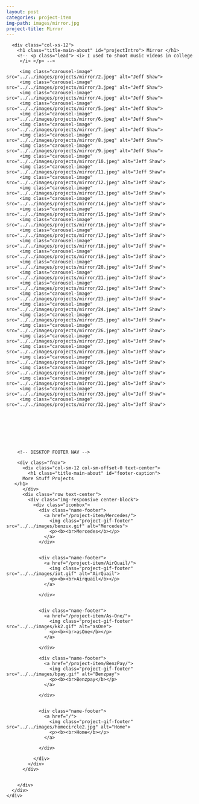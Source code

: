 ```yaml
---
layout: post
categories: project-item
img-path: images/mirror.jpg
project-title: Mirror
---
```


<div class="container">
  <div class="description">
    <div class="row text-left">

      <div class="col-xs-12">
        <h1 class="title-main-about" id="projectIntro"> Mirror </h1>
        <!-- <p class="lead"> <i> I used to shoot music videos in college
         </i> </p> -->

         <img class="carousel-image" src="../../images/projects/mirror/2.jpeg" alt="Jeff Shaw">
         <img class="carousel-image" src="../../images/projects/mirror/3.jpeg" alt="Jeff Shaw">
         <img class="carousel-image" src="../../images/projects/mirror/4.jpeg" alt="Jeff Shaw">
         <img class="carousel-image" src="../../images/projects/mirror/5.jpeg" alt="Jeff Shaw">
         <img class="carousel-image" src="../../images/projects/mirror/6.jpeg" alt="Jeff Shaw">
         <img class="carousel-image" src="../../images/projects/mirror/7.jpeg" alt="Jeff Shaw">
         <img class="carousel-image" src="../../images/projects/mirror/8.jpeg" alt="Jeff Shaw">
         <img class="carousel-image" src="../../images/projects/mirror/9.jpeg" alt="Jeff Shaw">
         <img class="carousel-image" src="../../images/projects/mirror/10.jpeg" alt="Jeff Shaw">
         <img class="carousel-image" src="../../images/projects/mirror/11.jpeg" alt="Jeff Shaw">
         <img class="carousel-image" src="../../images/projects/mirror/12.jpeg" alt="Jeff Shaw">
         <img class="carousel-image" src="../../images/projects/mirror/13.jpeg" alt="Jeff Shaw">
         <img class="carousel-image" src="../../images/projects/mirror/14.jpeg" alt="Jeff Shaw">
         <img class="carousel-image" src="../../images/projects/mirror/15.jpeg" alt="Jeff Shaw">
         <img class="carousel-image" src="../../images/projects/mirror/16.jpeg" alt="Jeff Shaw">
         <img class="carousel-image" src="../../images/projects/mirror/17.jpeg" alt="Jeff Shaw">
         <img class="carousel-image" src="../../images/projects/mirror/18.jpeg" alt="Jeff Shaw">
         <img class="carousel-image" src="../../images/projects/mirror/19.jpeg" alt="Jeff Shaw">
         <img class="carousel-image" src="../../images/projects/mirror/20.jpeg" alt="Jeff Shaw">
         <img class="carousel-image" src="../../images/projects/mirror/21.jpeg" alt="Jeff Shaw">
         <img class="carousel-image" src="../../images/projects/mirror/22.jpeg" alt="Jeff Shaw">
         <img class="carousel-image" src="../../images/projects/mirror/23.jpeg" alt="Jeff Shaw">
         <img class="carousel-image" src="../../images/projects/mirror/24.jpeg" alt="Jeff Shaw">
         <img class="carousel-image" src="../../images/projects/mirror/25.jpeg" alt="Jeff Shaw">
         <img class="carousel-image" src="../../images/projects/mirror/26.jpeg" alt="Jeff Shaw">
         <img class="carousel-image" src="../../images/projects/mirror/27.jpeg" alt="Jeff Shaw">
         <img class="carousel-image" src="../../images/projects/mirror/28.jpeg" alt="Jeff Shaw">
         <img class="carousel-image" src="../../images/projects/mirror/29.jpeg" alt="Jeff Shaw">
         <img class="carousel-image" src="../../images/projects/mirror/30.jpeg" alt="Jeff Shaw">
         <img class="carousel-image" src="../../images/projects/mirror/31.jpeg" alt="Jeff Shaw">
         <img class="carousel-image" src="../../images/projects/mirror/33.jpeg" alt="Jeff Shaw">
         <img class="carousel-image" src="../../images/projects/mirror/32.jpeg" alt="Jeff Shaw">








        <!-- DESKTOP FOOTER NAV -->

        <div class="fnav">
          <div class="col-sm-12 col-sm-offset-0 text-center">
            <h1 class="title-main-about" id="footer-caption">
          More Stuff Projects
       </h1>
          </div>
          <div class="row text-center">
            <div class="img-responsive center-block">
              <div class="iconbox">
                <div class="name-footer">
                  <a href="/project-item/Mercedes/">
                    <img class="project-gif-footer" src="../../images/benzux.gif" alt="Mercedes">
                    <p><b><br>Mercedes</b></p>
                  </a>
                </div>


                <div class="name-footer">
                  <a href="/project-item/AirQuail/">
                    <img class="project-gif-footer" src="../../images/iot.gif" alt="AirQuail">
                    <p><b><br>Airquail</b></p>
                  </a>

                </div>


                <div class="name-footer">
                  <a href="/project-item/As-One/">
                    <img class="project-gif-footer" src="../../images/kk2.gif" alt="asOne">
                    <p><b><br>asOne</b></p>
                  </a>

                </div>

                <div class="name-footer">
                  <a href="/project-item/BenzPay/">
                    <img class="project-gif-footer" src="../../images/bpay.gif" alt="Benzpay">
                    <p><b><br>Benzpay</b></p>
                  </a>

                </div>


                <div class="name-footer">
                  <a href="/">
                    <img class="project-gif-footer" src="../../images/homecircle2.jpg" alt="Home">
                    <p><b><br>Home</b></p>
                  </a>

                </div>

              </div>
            </div>
          </div>


        </div>
      </div>
    </div>
  </div>
